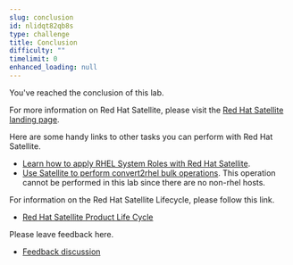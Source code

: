 ```yaml
---
slug: conclusion
id: nlidqt82qb8s
type: challenge
title: Conclusion
difficulty: ""
timelimit: 0
enhanced_loading: null
---
```


You've reached the conclusion of this lab.

For more information on Red Hat Satellite, please visit the [Red Hat Satellite landing page](https://www.redhat.com/en/technologies/management/satellite).

Here are some handy links to other tasks you can perform with Red Hat Satellite.

- [Learn how to apply RHEL System Roles with Red Hat Satellite](https://www.redhat.com/en/blog/satellite-host-configuration-rhel-system-roles-powered-ansible).
- [Use Satellite to perform convert2rhel bulk operations](https://access.redhat.com/documentation/en-us/red_hat_satellite/6.16/html/managing_hosts/converting-a-host-to-rhel_managing-hosts). This operation cannot be performed in this lab since there are no non-rhel hosts.

For information on the Red Hat Satellite Lifecycle, please follow this link.

- [Red Hat Satellite Product Life Cycle](https://access.redhat.com/support/policy/updates/satellite)

Please leave feedback here.

- [Feedback discussion](https://red.ht/satellite-labs-feedback)
